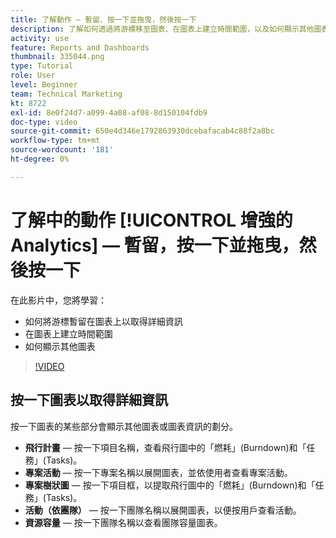 ```yaml
---
title: 了解動作 — 暫留、按一下並拖曳，然後按一下
description: 了解如何透過將游標移至圖表、在圖表上建立時間範圍，以及如何顯示其他圖表來取得詳細資訊，全部皆在 [!UICONTROL 增強的Analytics].
activity: use
feature: Reports and Dashboards
thumbnail: 335044.png
type: Tutorial
role: User
level: Beginner
team: Technical Marketing
kt: 8722
exl-id: 8e0f24d7-a099-4a08-af08-8d150104fdb9
doc-type: video
source-git-commit: 650e4d346e1792863930dcebafacab4c88f2a8bc
workflow-type: tm+mt
source-wordcount: '181'
ht-degree: 0%

---
```


# 了解中的動作 [!UICONTROL 增強的Analytics]  — 暫留，按一下並拖曳，然後按一下

在此影片中，您將學習：

* 如何將游標暫留在圖表上以取得詳細資訊
* 在圖表上建立時間範圍
* 如何顯示其他圖表

>[!VIDEO](https://video.tv.adobe.com/v/335044/?quality=12&learn=on)

## 按一下圖表以取得詳細資訊

按一下圖表的某些部分會顯示其他圖表或圖表資訊的劃分。

* **飛行計畫** — 按一下項目名稱，查看飛行圖中的「燃耗」(Burndown)和「任務」(Tasks)。
* **專案活動** — 按一下專案名稱以展開圖表，並依使用者查看專案活動。
* **專案樹狀圖** — 按一下項目框，以提取飛行圖中的「燃耗」(Burndown)和「任務」(Tasks)。
* **活動（依團隊）** — 按一下團隊名稱以展開圖表，以便按用戶查看活動。
* **資源容量** — 按一下團隊名稱以查看團隊容量圖表。
